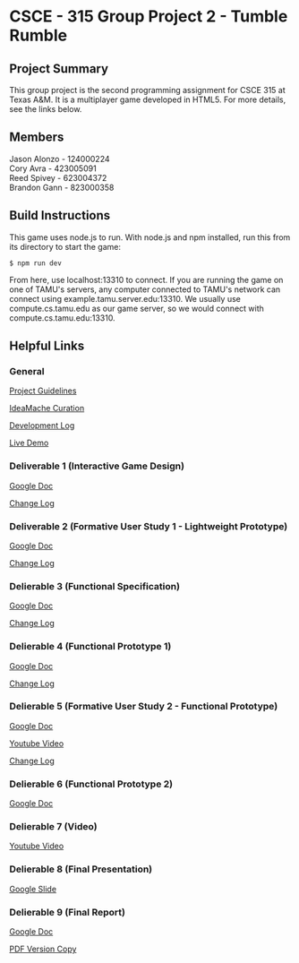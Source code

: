 # CSCE - 315 Group Project 2 - Tumble Rumble

## Project Summary

This group project is the second programming assignment for CSCE 315 at Texas A&M. It is a multiplayer game developed in HTML5. For more details, see the links below. 

## Members
Jason Alonzo - 124000224<br>
Cory Avra - 423005091<br>
Reed Spivey - 623004372<br>
Brandon Gann - 823000358<br>

## Build Instructions

This game uses node.js to run. With node.js and npm installed, run this from its directory to start the game:
	
	$ npm run dev  
	
From here, use localhost:13310 to connect. If you are running the game on one of TAMU's servers, any computer connected to TAMU's network can connect using example.tamu.server.edu:13310. We usually use compute.cs.tamu.edu as our game server, so we would connect with compute.cs.tamu.edu:13310. 

## Helpful Links

### General

[Project Guidelines](https://docs.google.com/document/d/187NokR-hFrJIfcoUGKmY0hIjT9iMJpOtQUEcyDtSB7k/edit)

[IdeaMache Curation](https://ideamache.ecologylab.net/v/UpeGkSj1X9/)

[Development Log](https://docs.google.com/document/d/1GpgrooDESPburxhSry0y4EyLmK5WqAE1mVtQtj3yDZ8/edit?usp=sharing)

[Live Demo](https://tumblerumble.herokuapp.com/)

### Deliverable 1 (Interactive Game Design)

[Google Doc](https://docs.google.com/document/d/1BeEMBn4f1MeWA3jVzjUNd0Jw-hCdaoTh7SGW8L-iiic/edit?usp=sharing)

[Change Log](https://docs.google.com/document/d/1Y1uz1-Le6BsaAkqbf8q4dkl5UrCj5hp1TVaS25fI0oo/edit?usp=sharing)

### Deliverable 2 (Formative User Study 1 - Lightweight Prototype)

[Google Doc](https://docs.google.com/document/d/1WzDQdtBhk-w26gtdeWK18lK4jFh9TFa8f3fjVOdm3j8/edit?usp=sharing)

[Change Log](https://docs.google.com/document/d/1d_HoEv8TZBUlxYFplItrYo7T-0kKFEhVWg7cVKMF-rs/edit?usp=sharing)

### Delierable 3 (Functional Specification)

[Google Doc](https://docs.google.com/document/d/1S14ztRxnAhwNIQ1p6idqvPS1UneUU8B11ZKj5RVOgxM/edit?usp=sharing)

[Change Log](https://docs.google.com/document/d/1LcnWK-Mld2TWQa9GrCQocW0qqUzC1mJMCL9xvt9ZuOg/edit?usp=sharing)

### Delierable 4 (Functional Prototype 1)

[Google Doc](https://docs.google.com/document/d/12KW2IS8TZy4njoBXavYcIQaC-xo6jfEVTMO9JBeyv3E/edit?usp=sharing)

[Change Log](https://docs.google.com/document/d/1nM5Jnp4wvHg19K2eCLouy3HUFpQ7Jray0x58PhVhsKA/edit)

### Delierable 5 (Formative User Study 2 - Functional Prototype)

[Google Doc](https://docs.google.com/document/d/1BOqGMOEfmNuxONAq4EJUNLXJsEdPvfW6FLC58XkwPK0/edit?usp=sharing)

[Youtube Video](https://www.youtube.com/watch?v=vpc6PAbjPCE&feature=youtu.be)

[Change Log](https://docs.google.com/document/d/1nM5Jnp4wvHg19K2eCLouy3HUFpQ7Jray0x58PhVhsKA/edit)

### Delierable 6 (Functional Prototype 2)

[Google Doc](https://docs.google.com/document/d/12KW2IS8TZy4njoBXavYcIQaC-xo6jfEVTMO9JBeyv3E/edit?usp=sharing)

### Delierable 7 (Video)

[Youtube Video](https://www.youtube.com/watch?v=VmPG7nvZvMs&feature=youtu.be)

### Delierable 8 (Final Presentation)

[Google Slide](https://docs.google.com/presentation/d/1vwDQoX-c8YCCEkGBzn-XlTL7a3Kjf26EGI9-MyvSuDk/edit?usp=sharing)

### Delierable 9 (Final Report)

[Google Doc](https://docs.google.com/a/tamu.edu/document/d/1LvAGXq8pYgJZrUn9zLkoohXg_Ifd3_8PjPFuv-mEbF0/edit?usp=sharing)

[PDF Version Copy](https://github.tamu.edu/cory-avra/315-game-ComputersAreHard/blob/master/FinalReport.pdf)
